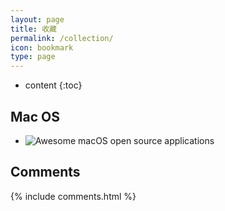 ```yaml
---
layout: page
title: 收藏
permalink: /collection/
icon: bookmark
type: page
---
```


* content
{:toc}

## Mac OS
* ![Awesome macOS open source applications](https://github.com/serhii-londar/open-source-mac-os-apps#audio) 
## Comments

{% include comments.html %}
